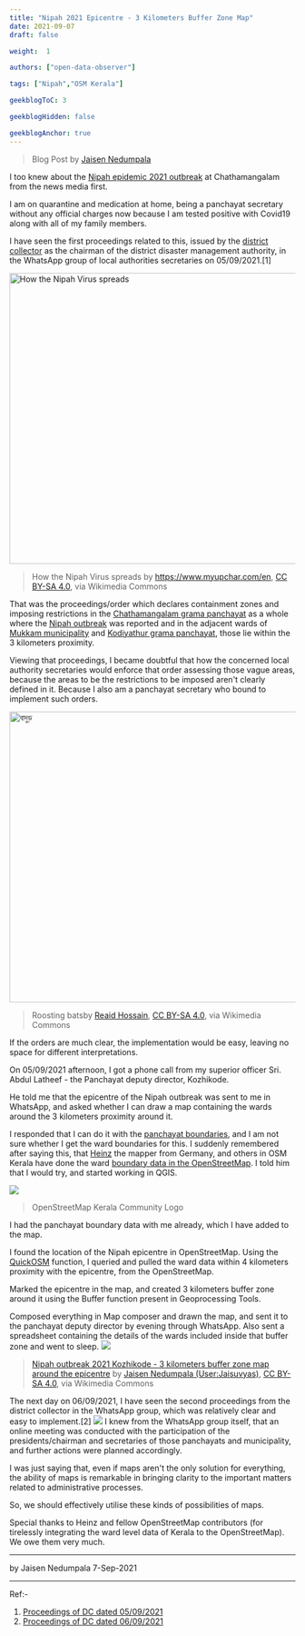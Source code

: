```yaml
---
title: "Nipah 2021 Epicentre - 3 Kilometers Buffer Zone Map"
date: 2021-09-07
draft: false

weight:  1

authors: ["open-data-observer"]

tags: ["Nipah","OSM Kerala"]

geekblogToC: 3

geekblogHidden: false

geekblogAnchor: true
---
```

> Blog Post by [Jaisen Nedumpala](https://wiki.openstreetmap.org/wiki/User:Jaisuvyas)

I too knew about the [Nipah epidemic 2021 outbreak](https://en.wikipedia.org/wiki/2021_Nipah_virus_outbreak_in_Kerala) at Chathamangalam from the news media first.

I am on quarantine and medication at home, being a panchayat secretary without any official charges now because I am tested positive with Covid19 along with all of my family members.

I have seen the first proceedings related to this, issued by the [district collector](https://kozhikode.nic.in/collectorate/) as the chairman of the district disaster management authority, in the WhatsApp group of local authorities secretaries on 05/09/2021.[1]

<a title="https://www.myupchar.com/en, CC BY-SA 4.0 &lt;https://creativecommons.org/licenses/by-sa/4.0&gt;, via Wikimedia Commons" href="https://commons.wikimedia.org/wiki/File:How_the_Nipah_Virus_spreads.png"><img width="512" alt="How the Nipah Virus spreads" src="https://upload.wikimedia.org/wikipedia/commons/thumb/7/72/How_the_Nipah_Virus_spreads.png/512px-How_the_Nipah_Virus_spreads.png"></a>
>How the Nipah Virus spreads by <a href="https://commons.wikimedia.org/wiki/File:How_the_Nipah_Virus_spreads.png">https://www.myupchar.com/en</a>, <a href="https://creativecommons.org/licenses/by-sa/4.0">CC BY-SA 4.0</a>, via Wikimedia Commons

That was the proceedings/order which declares containment zones and imposing restrictions in the [Chathamangalam grama panchayat](https://en.wikipedia.org/wiki/Chathamangalam) as a whole where the [Nipah outbreak](https://en.wikipedia.org/wiki/Nipah_virus_infection) was reported and in the adjacent wards of [Mukkam municipality](https://en.wikipedia.org/wiki/Mukkam) and [Kodiyathur grama panchayat](https://en.wikipedia.org/wiki/Kodiyathur), those lie within the 3 kilometers proximity.

Viewing that proceedings, I became doubtful that how the concerned local authority secretaries would enforce that order assessing those vague areas, because the areas to be the restrictions to be imposed aren't clearly defined in it. Because I also am a panchayat secretary who bound to implement such orders.

<a title="Reaid Hossain, CC BY-SA 4.0 &lt;https://creativecommons.org/licenses/by-sa/4.0&gt;, via Wikimedia Commons" href="https://commons.wikimedia.org/wiki/File:%E0%A6%AC%E0%A6%BE%E0%A6%A6%E0%A7%81%E0%A6%A1%E0%A6%BC.jpg"><img width="512" alt="বাদুড়" src="https://upload.wikimedia.org/wikipedia/commons/thumb/3/3d/%E0%A6%AC%E0%A6%BE%E0%A6%A6%E0%A7%81%E0%A6%A1%E0%A6%BC.jpg/512px-%E0%A6%AC%E0%A6%BE%E0%A6%A6%E0%A7%81%E0%A6%A1%E0%A6%BC.jpg"></a>
>Roosting batsby <a href="https://commons.wikimedia.org/wiki/File:%E0%A6%AC%E0%A6%BE%E0%A6%A6%E0%A7%81%E0%A6%A1%E0%A6%BC.jpg">Reaid Hossain</a>, <a href="https://creativecommons.org/licenses/by-sa/4.0">CC BY-SA 4.0</a>, via Wikimedia Commons
> 
If the orders are much clear, the implementation would be easy, leaving no space for different interpretations. 

On 05/09/2021 afternoon, I got a phone call from my superior officer Sri. Abdul Latheef - the Panchayat deputy director, Kozhikode. 


He told me that the epicentre of the Nipah outbreak was sent to me in WhatsApp, and asked whether I can draw a map containing the wards around the 3 kilometers proximity around it.

I responded that I can do it with the [panchayat boundaries](https://opendatakerala.org/post/2020/10/31/lsg-kerala-map-data-release/), and I am not sure whether I get the ward boundaries for this. I suddenly remembered after saying this, that [Heinz](https://www.openstreetmap.org/user/Heinz_V) the mapper from Germany, and others in OSM Kerala have done the ward [boundary data in the OpenStreetMap](https://www.thehindu.com/news/national/kerala/collaborative-mapping-of-local-body-wards-of-kerala-under-way/article34695550.ece). I told him that I would try, and started working in QGIS.

![](https://i.imgur.com/j5SINkZ.png)
> OpenStreetMap Kerala Community Logo 

I had the panchayat boundary data with me already, which I have added to the map.

I found the location of the Nipah epicentre in OpenStreetMap. Using the [QuickOSM](https://plugins.qgis.org/plugins/QuickOSM/) function, I queried and pulled the ward data within 4 kilometers proximity with the epicentre, from the OpenStreetMap.

Marked the epicentre in the map, and created 3 kilometers buffer zone around it using the Buffer function present in Geoprocessing Tools.
 
Composed everything in Map composer and drawn the map, and sent it to the panchayat deputy director by evening through WhatsApp. Also sent a spreadsheet containing the details of the wards included inside that buffer zone and went to sleep.
![](https://i.imgur.com/XlZ2KuS.jpg)
>[Nipah outbreak 2021 Kozhikode - 3 kilometers buffer zone map around the epicentre](https://commons.wikimedia.org/wiki/File:Nipah_outbreak_2021_Kozhikode_-_3_kilometers_buffer_zone_map_around_the_epicentre.pdf) by <a href="https://commons.wikimedia.org/wiki/User:Jaisuvyas">Jaisen Nedumpala (User:Jaisuvyas)</a>, <a href="https://creativecommons.org/licenses/by-sa/4.0">CC BY-SA 4.0</a>, via Wikimedia Commons

The next day on 06/09/2021, I have seen the second proceedings from the district collector in the WhatsApp group, which was relatively clear and easy to implement.[2]
![](https://i.imgur.com/LmjFQ3k.png)
I knew from the WhatsApp group itself, that an online meeting was conducted with the participation of the presidents/chairman and secretaries of those panchayats and municipality, and further actions were planned accordingly.

I was just saying that, even if maps aren't the only solution for everything, the ability of maps is remarkable in bringing clarity to the important matters related to administrative processes.

So, we should effectively utilise these kinds of possibilities of maps.

Special thanks to Heinz and fellow OpenStreetMap contributors (for tirelessly integrating the ward level data of Kerala to the OpenStreetMap). We owe them very much.

---
by Jaisen Nedumpala
7-Sep-2021

---
Ref:-
1. [Proceedings of DC dated 05/09/2021](https://archive.org/details/nipha-kozhikkode-dc-05-sep-2021) 
2. [Proceedings of DC dated 06/09/2021](https://archive.org/details/nipha-kozhikkode-dc-06-sep-2021)